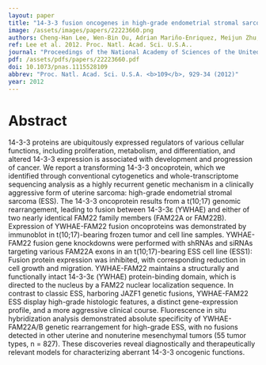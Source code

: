 ```yaml
---
layout: paper
title: "14-3-3 fusion oncogenes in high-grade endometrial stromal sarcoma."
image: /assets/images/papers/22223660.png
authors: Cheng-Han Lee, Wen-Bin Ou, Adrian Mariño-Enriquez, Meijun Zhu, Mark Mayeda, Yuexiang Wang, Xiangqian Guo, Alayne L Brunner, Frédéric Amant, Christopher A French, Robert B West, Jessica N McAlpine, C Blake Gilks, Michael B Yaffe, Leah M Prentice, Andrew McPherson, Steven J M Jones, Marco A Marra, Sohrab P Shah, Matt van de Rijn, David G Huntsman, Paola Dal Cin, Maria Debiec-Rychter, Marisa R Nucci, Jonathan A Fletcher
ref: Lee et al. 2012. Proc. Natl. Acad. Sci. U.S.A..
journal: "Proceedings of the National Academy of Sciences of the United States of America <b>109</b>, 929-34 (2012)"
pdf: /assets/pdfs/papers/22223660.pdf
doi: 10.1073/pnas.1115528109
abbrev: "Proc. Natl. Acad. Sci. U.S.A. <b>109</b>, 929-34 (2012)"
year: 2012
---
```


<div data-badge-popover="right" data-badge-type="medium-donut" data-doi="10.1073/pnas.1115528109" data-hide-no-mentions="true" class="altmetric-embed"></div>

# Abstract

14-3-3 proteins are ubiquitously expressed regulators of various cellular functions, including proliferation, metabolism, and differentiation, and altered 14-3-3 expression is associated with development and progression of cancer. We report a transforming 14-3-3 oncoprotein, which we identified through conventional cytogenetics and whole-transcriptome sequencing analysis as a highly recurrent genetic mechanism in a clinically aggressive form of uterine sarcoma: high-grade endometrial stromal sarcoma (ESS). The 14-3-3 oncoprotein results from a t(10;17) genomic rearrangement, leading to fusion between 14-3-3ε (YWHAE) and either of two nearly identical FAM22 family members (FAM22A or FAM22B). Expression of YWHAE-FAM22 fusion oncoproteins was demonstrated by immunoblot in t(10;17)-bearing frozen tumor and cell line samples. YWHAE-FAM22 fusion gene knockdowns were performed with shRNAs and siRNAs targeting various FAM22A exons in an t(10;17)-bearing ESS cell line (ESS1): Fusion protein expression was inhibited, with corresponding reduction in cell growth and migration. YWHAE-FAM22 maintains a structurally and functionally intact 14-3-3ε (YWHAE) protein-binding domain, which is directed to the nucleus by a FAM22 nuclear localization sequence. In contrast to classic ESS, harboring JAZF1 genetic fusions, YWHAE-FAM22 ESS display high-grade histologic features, a distinct gene-expression profile, and a more aggressive clinical course. Fluorescence in situ hybridization analysis demonstrated absolute specificity of YWHAE-FAM22A/B genetic rearrangement for high-grade ESS, with no fusions detected in other uterine and nonuterine mesenchymal tumors (55 tumor types, n = 827). These discoveries reveal diagnostically and therapeutically relevant models for characterizing aberrant 14-3-3 oncogenic functions.

